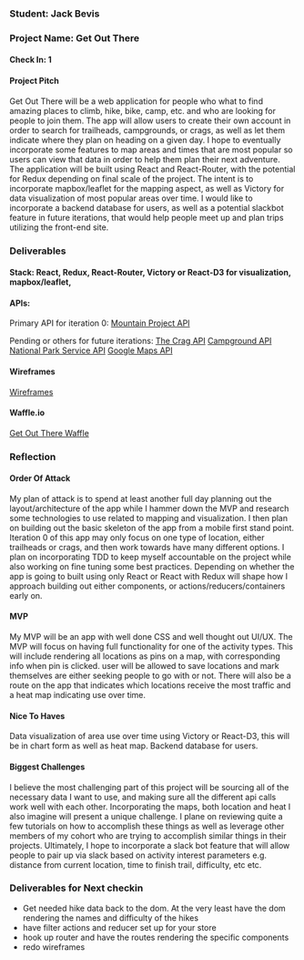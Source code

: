 ### Student: Jack Bevis

### Project Name: Get Out There

#### Check In: 1  

#### Project Pitch  

Get Out There will be a web application for people who what to find amazing places to climb, hike, bike, camp, etc. and who are looking for people to join them. The app will allow users to create their own account in order to search for trailheads, campgrounds, or crags, as well as let them indicate where they plan on heading on a given day. I hope to eventually incorporate some features to map areas and times that are most popular so users can view that data in order to help them plan their next adventure. The application will be built using React and React-Router, with the potential for Redux depending on final scale of the project. The intent is to incorporate mapbox/leaflet for the mapping aspect, as well as Victory for data visualization of most popular areas over time. I would like to incorporate a backend database for users, as well as a potential slackbot feature in future iterations, that would help people meet up and plan trips utilizing the front-end site.

### Deliverables  

#### Stack: React, Redux, React-Router, Victory or React-D3 for visualization, mapbox/leaflet,

#### APIs:
Primary API for iteration 0:
[Mountain Project API](https://www.mountainproject.com/data)

Pending or others for future iterations:
[The Crag API](https://www.thecrag.com/article/API)
[Campground API](http://developer.active.com/docs/read/Campground_APIs)
[National Park Service API](https://www.nps.gov/subjects/digital/nps-data-api.htm)
[Google Maps API](https://developers.google.com/maps/documentation/javascript/)

#### Wireframes  
[Wireframes](https://drive.google.com/open?id=0BwVmMWZvRBbXeFhwX1JBWXdTNzg)

#### Waffle.io
[Get Out There Waffle](https://waffle.io/jbevis/Get-Out-There)

### Reflection  

#### Order Of Attack  
My plan of attack is to spend at least another full day planning out the layout/architecture of the app while I hammer down the MVP and research some technologies to use related to mapping and visualization. I then plan on building out the basic skeleton of the app from a mobile first stand point. Iteration 0 of this app may only focus on one type of location, either trailheads or crags, and then work towards have many different options. I plan on incorporating TDD to keep myself accountable on the project while also working on fine tuning some best practices. Depending on whether the app is going to built using only React or React with Redux will shape how I approach building out either components, or actions/reducers/containers early on.

#### MVP
My MVP will be an app with well done CSS and well thought out UI/UX. The MVP will focus on having full functionality for one of the activity types. This will include rendering all locations as pins on a map, with corresponding info when pin is clicked. user will be allowed to save locations and mark themselves are either seeking people to go with or not. There will also be a route on the app that indicates which locations receive the most traffic and a heat map indicating use over time.  

#### Nice To Haves   
Data visualization of area use over time using Victory or React-D3, this will be in chart form as well as heat map.
Backend database for users.

#### Biggest Challenges  
I believe the most challenging part of this project will be sourcing all of the necessary data I want to use, and making sure all the different api calls work well with each other. Incorporating the maps, both location and heat I also imagine will present a unique challenge. I plane on reviewing quite a few tutorials on how to accomplish these things as well as leverage other members of my cohort who are trying to accomplish similar things in their projects. Ultimately, I hope to incorporate a slack bot feature that will allow people to pair up via slack based on activity interest parameters e.g. distance from current location, time to finish trail, difficulty, etc etc.

### Deliverables for Next checkin

* Get needed hike data back to the dom. At the very least have the dom rendering the names and difficulty of the hikes
* have filter actions and reducer set up for your store
* hook up router and have the routes rendering the specific components
* redo wireframes 
